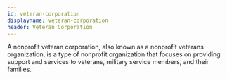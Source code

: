 ```yaml
---
id: veteran-corporation
displayname: veteran-corporation
header: Veteran Corporation
---
```


A nonprofit veteran corporation, also known as a nonprofit veterans organization, is a type of nonprofit organization that focuses on providing support and services to veterans, military service members, and their families.
